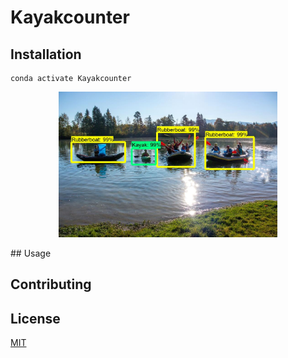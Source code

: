 # Kayakcounter
[comment]: https://towardsdatascience.com/how-to-easily-download-googles-open-images-dataset-for-your-ai-apps-db552a82fc6
[comment]: https://medium.com/@intprogrammer/how-to-scrape-google-for-images-to-train-your-machine-learning-classifiers-on-565076972ce
[comment]: https://medium.com/analytics-vidhya/how-to-set-up-tensorflow-gpu-on-ubuntu-18-04-lts-7a09ffd5f30f
## Installation
```
conda activate Kayakcounter
```
<p align="center">
  <img src="/docs/image_result.jpg" width="350" alt="accessibility text">
</p>
## Usage

## Contributing

## License
[MIT](https://choosealicense.com/licenses/mit/)
